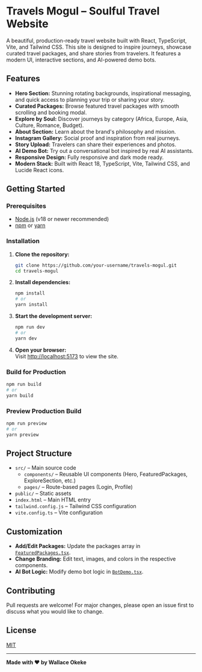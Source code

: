# Travels Mogul – Soulful Travel Website

A beautiful, production-ready travel website built with React, TypeScript, Vite, and Tailwind CSS. This site is designed to inspire journeys, showcase curated travel packages, and share stories from travelers. It features a modern UI, interactive sections, and AI-powered demo bots.

## Features

- **Hero Section:** Stunning rotating backgrounds, inspirational messaging, and quick access to planning your trip or sharing your story.
- **Curated Packages:** Browse featured travel packages with smooth scrolling and booking modal.
- **Explore by Soul:** Discover journeys by category (Africa, Europe, Asia, Culture, Romance, Budget).
- **About Section:** Learn about the brand's philosophy and mission.
- **Instagram Gallery:** Social proof and inspiration from real journeys.
- **Story Upload:** Travelers can share their experiences and photos.
- **AI Demo Bot:** Try out a conversational bot inspired by real AI assistants.
- **Responsive Design:** Fully responsive and dark mode ready.
- **Modern Stack:** Built with React 18, TypeScript, Vite, Tailwind CSS, and Lucide React icons.

## Getting Started

### Prerequisites

- [Node.js](https://nodejs.org/) (v18 or newer recommended)
- [npm](https://www.npmjs.com/) or [yarn](https://yarnpkg.com/)

### Installation

1. **Clone the repository:**
   ```sh
   git clone https://github.com/your-username/travels-mogul.git
   cd travels-mogul
   ```

2. **Install dependencies:**
   ```sh
   npm install
   # or
   yarn install
   ```

3. **Start the development server:**
   ```sh
   npm run dev
   # or
   yarn dev
   ```

4. **Open your browser:**  
   Visit [http://localhost:5173](http://localhost:5173) to view the site.

### Build for Production

```sh
npm run build
# or
yarn build
```

### Preview Production Build

```sh
npm run preview
# or
yarn preview
```

## Project Structure

- `src/` – Main source code
  - `components/` – Reusable UI components (Hero, FeaturedPackages, ExploreSection, etc.)
  - `pages/` – Route-based pages (Login, Profile)
- `public/` – Static assets
- `index.html` – Main HTML entry
- `tailwind.config.js` – Tailwind CSS configuration
- `vite.config.ts` – Vite configuration

## Customization

- **Add/Edit Packages:** Update the packages array in [`FeaturedPackages.tsx`](src/components/FeaturedPackages.tsx).
- **Change Branding:** Edit text, images, and colors in the respective components.
- **AI Bot Logic:** Modify demo bot logic in [`BotDemo.tsx`](src/components/sections/BotDemo.tsx).

## Contributing

Pull requests are welcome! For major changes, please open an issue first to discuss what you would like to change.

## License

[MIT](LICENSE)

---

**Made with ❤️ by Wallace Okeke**
